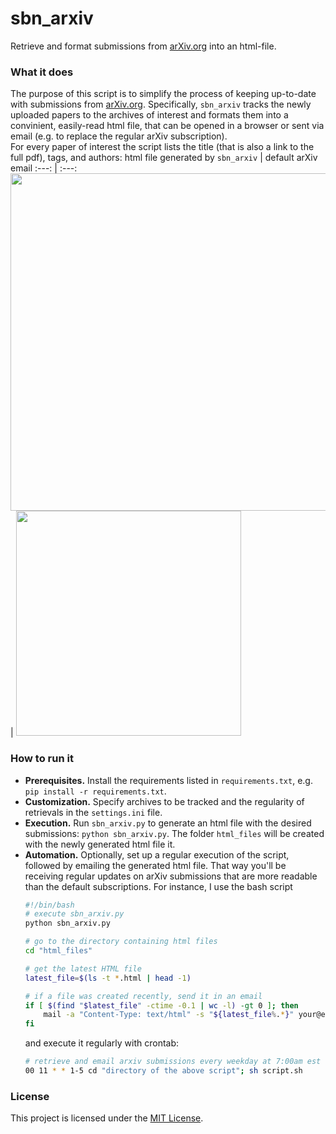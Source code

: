 # sbn_arxiv
Retrieve and format submissions from [arXiv.org](https://arxiv.org/) into an html-file.

### What it does
The purpose of this script is to simplify the process of keeping up-to-date with submissions from [arXiv.org](https://arxiv.org/).
Specifically, `sbn_arxiv` tracks the newly uploaded papers to the archives of interest and formats them into a convinient, easily-read html file, that can be opened in a browser or sent via email (e.g. to replace the regular arXiv subscription).\
For every paper of interest the script lists the title (that is also a link to the full pdf), tags, and authors:
html file generated by `sbn_arxiv` | default arXiv email
:---: | :---:
<img src='https://user-images.githubusercontent.com/38059493/85306733-e9d1b300-b47c-11ea-8d4a-819996e2ea91.png' width='540'> | <img src='https://user-images.githubusercontent.com/38059493/85306732-e9d1b300-b47c-11ea-93e0-7836b0e27443.png' width='360'>

### How to run it
- **Prerequisites.** Install the requirements listed in `requirements.txt`, e.g. `pip install -r requirements.txt`.
- **Customization.** Specify archives to be tracked and the regularity of retrievals in the `settings.ini` file.
- **Execution.** Run `sbn_arxiv.py` to generate an html file with the desired submissions: `python sbn_arxiv.py`.
The folder `html_files` will be created with the newly generated html file it.
- **Automation.** Optionally, set up a regular execution of the script, followed by emailing the generated html file.
That way you'll be receiving regular updates on arXiv submissions that are more readable than the default subscriptions.
For instance, I use the bash script
    ```bash
    #!/bin/bash
    # execute sbn_arxiv.py
    python sbn_arxiv.py

    # go to the directory containing html files 
    cd "html_files"

    # get the latest HTML file
    latest_file=$(ls -t *.html | head -1)
    
    # if a file was created recently, send it in an email
    if [ $(find "$latest_file" -ctime -0.1 | wc -l) -gt 0 ]; then
        mail -a "Content-Type: text/html" -s "${latest_file%.*}" your@email < "$latest_file"
    fi
    ```
    and execute it regularly with crontab:
    ```bash
    # retrieve and email arxiv submissions every weekday at 7:00am est
    00 11 * * 1-5 cd "directory of the above script"; sh script.sh
    ```

### License
This project is licensed under the [MIT License](https://mit-license.org/).
